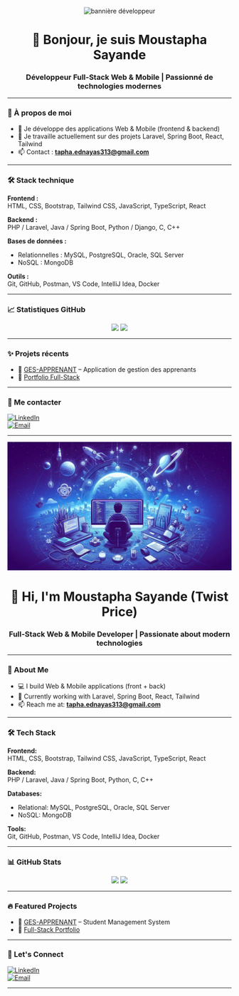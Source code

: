 <!-- ===== VERSION FRANÇAISE ===== -->
<p align="center">
  <img src="https://raw.githubusercontent.com/thetaf313/thetaf313/main/assets/banner.png" alt="bannière développeur" />
</p>


<h1 align="center">👋 Bonjour, je suis Moustapha Sayande</h1>
<h3 align="center">Développeur Full-Stack Web & Mobile | Passionné de technologies modernes</h3>

---

### 🚀 À propos de moi

- 🔧 Je développe des applications Web & Mobile (frontend & backend)
- 🌱 Je travaille actuellement sur des projets Laravel, Spring Boot, React, Tailwind
- 📫 Contact : **tapha.ednayas313@gmail.com**

---

### 🛠️ Stack technique

**Frontend :**  
HTML, CSS, Bootstrap, Tailwind CSS, JavaScript, TypeScript, React

**Backend :**  
PHP / Laravel, Java / Spring Boot, Python / Django, C, C++

**Bases de données :**

- Relationnelles : MySQL, PostgreSQL, Oracle, SQL Server
- NoSQL : MongoDB

**Outils :**  
Git, GitHub, Postman, VS Code, IntelliJ Idea, Docker

---

### 📈 Statistiques GitHub

<p align="center">
  <img src="https://github-readme-stats.vercel.app/api?username=thetaf313&show_icons=true&theme=tokyonight" />
  <img src="https://github-readme-streak-stats.herokuapp.com/?user=thetaf313&theme=tokyonight" />
</p>

---

### ✨ Projets récents

- 🔧 [GES-APPRENANT](https://github.com/thetaf313/ges-apprenant) – Application de gestion des apprenants
- 💼 [Portfolio Full-Stack](https://github.com/thetaf313/portfolio)

---

### 🤝 Me contacter

[![LinkedIn](https://img.shields.io/badge/LinkedIn-0077B5?style=flat&logo=linkedin&logoColor=white)](https://www.linkedin.com/in/moustapha-sayande-254302365)  
[![Email](https://img.shields.io/badge/Email-D14836?style=flat&logo=gmail&logoColor=white)](mailto:tapha.ednayas313@gmail.com)

---

<!-- ===== ENGLISH VERSION ===== -->

<p align="center">
  <img src="https://raw.githubusercontent.com/thetaf313/thetaf313/main/assets/banner.jpeg" alt="bannière développeur" />
</p>

<h1 align="center">👋 Hi, I'm Moustapha Sayande (Twist Price)</h1>
<h3 align="center">Full-Stack Web & Mobile Developer | Passionate about modern technologies</h3>

---

### 🚀 About Me

- 💻 I build Web & Mobile applications (front + back)
- 🌱 Currently working with Laravel, Spring Boot, React, Tailwind
- 📫 Reach me at: **tapha.ednayas313@gmail.com**

---

### 🛠️ Tech Stack

**Frontend:**  
HTML, CSS, Bootstrap, Tailwind CSS, JavaScript, TypeScript, React

**Backend:**  
PHP / Laravel, Java / Spring Boot, Python, C, C++

**Databases:**

- Relational: MySQL, PostgreSQL, Oracle, SQL Server
- NoSQL: MongoDB

**Tools:**  
Git, GitHub, Postman, VS Code, IntelliJ Idea, Docker

---

### 📊 GitHub Stats

<p align="center">
  <img src="https://github-readme-stats.vercel.app/api?username=thetaf313&show_icons=true&theme=tokyonight" />
  <img src="https://github-readme-streak-stats.herokuapp.com/?user=thetaf313&theme=tokyonight" />
</p>

---

### 🔥 Featured Projects

- 🔧 [GES-APPRENANT](https://github.com/thetaf313/ges-apprenant) – Student Management System
- 💼 [Full-Stack Portfolio](https://github.com/thetaf313/portfolio)

---

### 🤝 Let's Connect

[![LinkedIn](https://img.shields.io/badge/LinkedIn-0077B5?style=flat&logo=linkedin&logoColor=white)](https://www.linkedin.com/in/moustapha-sayande-254302365)  
[![Email](https://img.shields.io/badge/Email-D14836?style=flat&logo=gmail&logoColor=white)](mailto:tapha.ednayas313@gmail.com)

---
